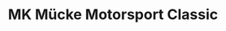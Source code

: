 ---
title: "MK Mücke Motorsport Classic"
url: /schoenefeld/mk-muecke-motorsport-classic/
shop: Autowerkstatt
---